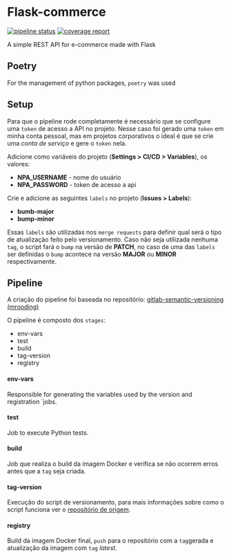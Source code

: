 # Flask-commerce

[![pipeline status](https://gitlab.com/rcristiano/flask-commerce/badges/master/pipeline.svg)](https://gitlab.com/rcristiano/flask-commerce/commits/master)  [![coverage report](https://gitlab.com/rcristiano/flask-commerce/badges/master/coverage.svg)](https://gitlab.com/rcristiano/flask-commerce/-/commits/master)


A simple REST API for e-commerce made with Flask

## Poetry

For the management of python packages, `poetry` was used

## Setup

Para que o pipeline rode completamente é necessário que se configure uma `token` de acesso a API no projeto. Nesse caso foi gerado uma `token` em minha conta pessoal, mas em projetos corporativos o ideal é que se crie uma *conta de serviço* e gere o `token` nela.

Adicione como variáveis do projeto (**Settings > CI/CD > Variables**), os valores:

- **NPA_USERNAME** - nome do usuário
- **NPA_PASSWORD** - token de acesso a api

Crie e adicione as seguintes `labels` no projeto (**Issues > Labels**):

- **bumb-major**
- **bump-minor**


Essas `labels` são utilizadas nos `merge requests` para definir qual será o tipo de atualização feito pelo versionamento. Caso não seja utilizada nenhuma `tag`, o script fará o `bump` na versão de **PATCH**, no caso de uma das `labels` ser definidas o `bump` acontece na versão **MAJOR** ou **MINOR** respectivamente.

## Pipeline

A criação do pipeline foi baseada no repositório: [gitlab-semantic-versioning (mrooding)](https://github.com/mrooding/gitlab-semantic-versioning)


O pipeline é composto dos `stages`:
  - env-vars
  - test
  - build
  - tag-version
  - registry


#### env-vars
Responsible for generating the variables used by the version and registration `jobs.

#### test
Job to execute Python tests.

#### build
Job que realiza o build da imagem Docker e verifica se não ocorrem erros antes que a `tag` seja criada.

#### tag-version
Execução do script de versionamento, para mais informações sobre como o script funciona ver o [repositório de origem](https://github.com/mrooding/gitlab-semantic-versioning).

#### registry
Build da imagem Docker final, `push` para o repositório com a `tag`gerada e atualização da imagem com `tag` *latest*.